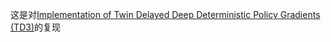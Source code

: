 这是对[Implementation of Twin Delayed Deep Deterministic Policy Gradients (TD3)](https://arxiv.org/abs/1802.09477)的复现